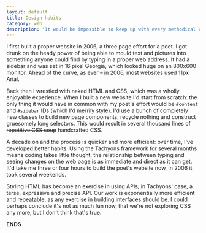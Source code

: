 ```yaml
---
layout: default
title: Design habits
category: web
description: "It would be impossible to keep up with every methodical change in any practice, let alone something as fluid as web design. Perhaps the art lies in seeing the important changes and adapting to them over time."
---
```


I first built a proper website in 2006, a three page effort for a poet. I got drunk on the heady power of being able to mould text and pictures into something anyone could find by typing in a proper web address. It had a sidebar and was set in 16 pixel Georgia, which looked huge on an 800x600 monitor. Ahead of the curve, as ever &#8211; in 2006, most websites used 11px Arial.

Back then I wrestled with naked HTML and CSS, which was a wholly enjoyable experience. When I built a new website I'd start from scratch: the only thing it would have in common with my poet's effort would be `#content` and `#sidebar` IDs (which I'd merrily style). I'd use a bunch of completely new classes to build new page components, recycle nothing and construct gruesomely long selectors. This would result in several thousand lines of <del>repetitive CSS soup</del> handcrafted CSS.

A decade on and the process is quicker and more efficient: over time, I've developed better habits. Using the Tachyons framework for several months means coding takes little thought; the relationship between typing and seeing changes on the web page is as immediate and direct as it can get. It'd take me three or four hours to build the poet's website now, in 2006 it took several weekends.

Styling HTML has become an exercise in using APIs; in Tachyons' case, a terse, expressive and precise API. Our work is exponentially more efficient and repeatable, as any exercise in building interfaces should be. I could perhaps conclude it's not as much fun now, that we're not exploring CSS any more, but I don't think that's true.

**ENDS**
